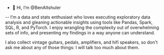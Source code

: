 - 👋 Hi, I’m @BenAltshuler

--
I’m a data and stats enthusiast who loves executing exploratory data analysis and gleaning actionable insights using tools like Pandas, Spark, SQL, R, and PyTorch.
I enjoy wrangling the complexity out of overwhelming sets of info, and presenting my findings in a way anyone can understand. 

I also collect vintage guitars, pedals, amplifiers, and hifi speakers, so don't ask me about any of those things: I will talk too much about them. 

<!---
BenAltshuler/BenAltshuler is a ✨ special ✨ repository because its `README.md` (this file) appears on your GitHub profile.
You can click the Preview link to take a look at your changes.
--->
